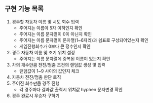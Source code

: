 ## 구현 기능 목록

1. 경주할 자동차 이름 및 시도 회수 입력
    - 주어지는 이름이 5자 이하인지 확인
    - 주어지는 이름 문자열이 0이 아닌지 확인
    - 주어지는 이름 문자열이 문자열(1~6자리)과 쉼표로 구성되어있는지 확인 
    - 게임진행회수가 0보다 큰 정수인지 확인
2. 경주 자동차 이름 및 초기 위치 설정
    - 주어지는 이름 문자열에 중복된 이름이 있는지 확인
3. 차의 개수만큼 전진/멈춤 조건의 랜덤값 생성 및 입력
   - 랜덤값이 1~9 사이의 값인지 체크
4. 자동차 전진/멈춤 판단 로직
5. 주어진 회수만큼 경주 진행
   - 각 경주마다 결과값 출력시 위치값 hyphen 문자변경 확인
6. 경주 완료시 우승자 구하기